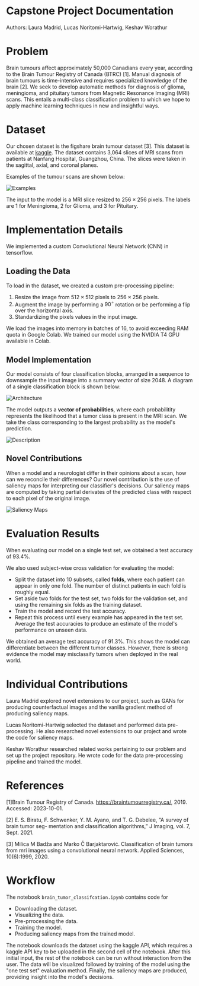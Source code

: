 # Capstone Project Documentation 

Authors: Laura Madrid, Lucas Noritomi-Hartwig, Keshav Worathur

# Problem 
Brain tumours affect approximately 50,000 Canadians
every year, according to the Brain Tumour Registry of Canada (BTRC) [1]. Manual diagnosis
of brain tumours is time-intensive and requires specialized knowledge of the brain [2]. We seek to develop automatic methods for diagnosis of glioma, meningioma, and pituitary tumors from Magnetic Resonance
Imaging (MRI) scans. This entails a multi-class classification problem to which we hope to apply
machine learning techniques in new and insightful ways.

# Dataset 
Our chosen dataset is the figshare brain tumour dataset [3]. This dataset is available at [kaggle](https://www.kaggle.com/datasets/ashkhagan/figshare-brain-tumor-dataset/). The dataset contains 3,064 slices of MRI scans from patients at Nanfang Hospital, Guangzhou, China. The slices were taken in the sagittal, axial, and coronal planes. 

Examples of the tumour scans are shown below:

![Examples](figures/dataset2_imgs.png)


The input to the model is a MRI slice resized to $256 \times 256$ pixels. The labels are 1 for Meningioma, 2 for Glioma, and 3 for Pituitary.



# Implementation Details 


We implemented a custom Convolutional Neural Network (CNN) in tensorflow. 


## Loading the Data 

To load in the dataset, we created a custom pre-processing pipeline:

1. Resize the image from $512 \times 512$ pixels to $256 \times 256$ pixels. 
2. Augment the image by performing a $90^\circ$ rotation or be performing a flip over the horizontal axis. 
3. Standardizing the pixels values in the input image. 

We load the images into memory in batches of 16, to avoid exceeding RAM quota in Google Colab. We trained our model using the NVIDIA T4 GPU available in Colab.

## Model Implementation  

Our model consists of four classification blocks, arranged in a sequence to downsample the input image into a summary vector of size $2048$. A diagram of a single classification block is shown below:

![Architecture](figures/arch.png)


The model outputs a **vector of probabilities**, where each probabilitity represents the likelihood that a tumor class is present in the MRI scan. We take the class corresponding to the largest probability as the model's prediction.

![Description](figures/model_description.png)

## Novel Contributions 

When a model and a neurologist differ in their opinions about a scan, how can we reconcile their differences? Our novel contribution is the use of saliency maps for interpreting our classifier's decisions. Our saliency maps are computed by taking partial derivates of the predicted class with respect to each pixel of the original image.

![Saliency Maps](figures/saliency_maps.png)

# Evaluation Results 

When evaluating our model on a single test set, we obtained a test accuracy of $93.4\%$. 

We also used subject-wise cross validation for evaluating the model:

* Split the dataset into 10 subsets, called **folds**, where each patient can appear in only one fold. The number of distinct patients in each  fold is roughly equal.
* Set aside two folds for the test set, two folds for the validation set, and using the remaining six folds as the training dataset.
* Train the model and record the test accuracy.
* Repeat this process until every example has appeared in the test set. Average the test accuracies to produce an estimate of the model's performance on unseen data.

We obtained an average test accuracy of $91.3\%$. This shows the model can differentiate between the different tumor classes. However, there is strong evidence the model may misclassify tumors when deployed in the real world. 




# Individual Contributions 

Laura Madrid explored novel extensions to our project, such as GANs for producing counterfactual images and the vanilla gradient method of producing saliency maps.

Lucas Noritomi-Hartwig selected the dataset and performed data pre-processing. He also researched novel extensions to our project and wrote the code for saliency maps.

Keshav Worathur researched related works pertaining to our problem and set up the project repository. He wrote code for the data pre-processing pipeline and trained the model.


# References
[1]Brain Tumour Registry of Canada. https://braintumourregistry.ca/, 2019. Accessed: 2023-10-01. 

[2] E. S. Biratu, F. Schwenker, Y. M. Ayano, and T. G. Debelee, “A survey of brain tumor seg-
mentation and classification algorithms,” J Imaging, vol. 7, Sept. 2021.

[3] Milica M Badža and Marko Č Barjaktarović.
Classification of brain tumors from mri images using a convolutional neural network.
Applied Sciences, 10(6):1999, 2020.

# Workflow

The notebook `brain_tumor_classifcation.ipynb` contains code for
* Downloading the dataset.
* Visualizing the data.
* Pre-prrocessing the data.
* Training the model.
* Producing saliency maps from the trained model.

The notebook downloads the dataset using the kaggle API, which requires a kaggle API key to be uploaded in the second cell of the notebook. After this initial input, the rest of the notebook can be run without interaction from the user. The data will be visualized followed by training of the model using the "one test set" evaluation method. Finally, the saliency maps are produced, providing insight into the model's decisions.


